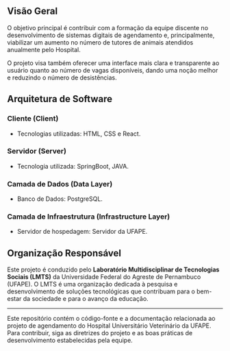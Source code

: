 <!DOCTYPE html>
<html>
<head>
    <meta charset="UTF-8">
    <title>Projeto de Agendamento do Hospital Universitário Veterinário da UFAPE</title>
</head>
<body>

<h2>Visão Geral</h2>

<p>O objetivo principal é contribuir com a formação da equipe discente no desenvolvimento de sistemas 
  digitais de agendamento e, principalmente, viabilizar um aumento no número de tutores de animais atendidos anualmente pelo Hospital.</p>

<p>O projeto visa também oferecer uma interface mais clara e transparente ao usuário quanto ao número de vagas disponíveis, dando uma noção 
  melhor e reduzindo o número de desistências.</p>

<h2>Arquitetura de Software</h2>

<h3>Cliente (Client)</h3>

<ul>
    <li>Tecnologias utilizadas: HTML, CSS e React.</li>
</ul>

<h3>Servidor (Server)</h3>

<ul>
    <li>Tecnologia utilizada: SpringBoot, JAVA.</li>
</ul>

<h3>Camada de Dados (Data Layer)</h3>

<ul>
    <li>Banco de Dados: PostgreSQL.</li>
</ul>

<h3>Camada de Infraestrutura (Infrastructure Layer)</h3>

<ul>
    <li>Servidor de hospedagem: Servidor da UFAPE.</li>
</ul>

<h2>Organização Responsável</h2>

<p>Este projeto é conduzido pelo <strong>Laboratório Multidisciplinar de Tecnologias Sociais (LMTS)</strong> da Universidade Federal do 
  Agreste de Pernambuco (UFAPE). O LMTS é uma organização dedicada à pesquisa e desenvolvimento de soluções tecnológicas que contribuam para o 
  bem-estar da sociedade e para o avanço da educação.</p>

<hr>

<p>Este repositório contém o código-fonte e a documentação relacionada ao projeto de agendamento do Hospital Universitário Veterinário da UFAPE. 
  Para contribuir, siga as diretrizes do projeto e as boas práticas de desenvolvimento estabelecidas pela equipe.</p>

</body>
</html>
